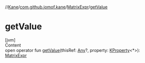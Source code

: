 //[Kane](../../index.md)/[com.github.jomof.kane](../index.md)/[MatrixExpr](index.md)/[getValue](get-value.md)



# getValue  
[jvm]  
Content  
open operator fun [getValue](get-value.md)(thisRef: [Any](https://kotlinlang.org/api/latest/jvm/stdlib/kotlin/-any/index.html)?, property: [KProperty](https://kotlinlang.org/api/latest/jvm/stdlib/kotlin.reflect/-k-property/index.html)<*>): [MatrixExpr](index.md)  



